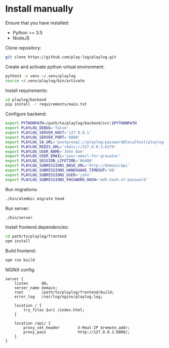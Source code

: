 # Install manually

Ensure that you have installed:

- Python >= 3.5
- NodeJS

Clone repository:

```sh
git clone https://github.com/play-log/playlog.git
```

Create and activate python virtual environment:

```sh
python3 -m venv ~/.venv/playlog
source ~/.venv/playlog/bin/activate
```

Install requirements:

```sh
cd playlog/backend
pip install -r requirements/main.txt
```

Configure backend:

```sh
export PYTHONPATH=/path/to/playlog/backend/src:$PYTHONPATH
export PLAYLOG_DEBUG='false'
export PLAYLOG_SERVER_HOST='127.0.0.1'
export PLAYLOG_SERVER_PORT='8080'
export PLAYLOG_SA_URL='postgresql://playlog:password@localhost/playlog'
export PLAYLOG_REDIS_URL='redis://127.0.0.1:6379'
export PLAYLOG_USER_NAME='John Doe'
export PLAYLOG_USER_EMAIL='your-email-for-gravatar'
export PLAYLOG_SESSION_LIFETIME='86400'
export PLAYLOG_SUBMISSIONS_BASE_URL='http://domain/api'
export PLAYLOG_SUBMISSIONS_HANDSHAKE_TIMEOUT='60'
export PLAYLOG_SUBMISSIONS_USER='john'
export PLAYLOG_SUBMISSIONS_PASSWORD_HASH='md5-hash-of-password'
```

Run migrations:

```sh
./bin/alembic migrate head
```

Run server:

```sh
./bin/server
```

Install frontend dependencies:

```sh
cd path/to/playlog/frontend
npm install
```

Build frontend:

```sh
npm run build
```

NGINX config:

```nginx
server {
    listen      80;
    server_name domain;
    root        /path/to/playlog/frontend/build;
    error_log   /var/log/nginx/playlog.log;

    location / {
        try_files $uri /index.html;
    }

    location /api/ {
        proxy_set_header        X-Real-IP $remote_addr;
        proxy_pass              http://127.0.0.1:8080/;
    }
}

```
